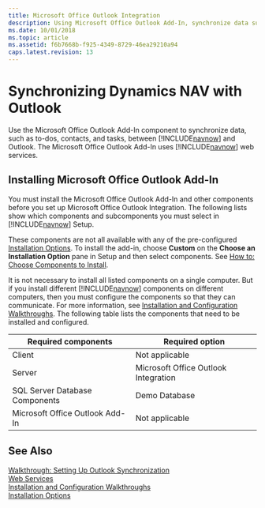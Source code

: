 ```yaml
---
title: Microsoft Office Outlook Integration
description: Using Microsoft Office Outlook Add-In, synchronize data such as to-dos, contacts, and tasks between Microsoft Dynamics NAV and Outlook.
ms.date: 10/01/2018
ms.topic: article
ms.assetid: f6b7668b-f925-4349-8729-46ea29210a94
caps.latest.revision: 13
---
```

# Synchronizing Dynamics NAV with Outlook
Use the Microsoft Office Outlook Add-In component to synchronize data, such as to-dos, contacts, and tasks, between [!INCLUDE[navnow](includes/navnow_md.md)] and Outlook. The Microsoft Office Outlook Add-In uses [!INCLUDE[navnow](includes/navnow_md.md)] web services.  
  
## Installing Microsoft Office Outlook Add-In  
 You must install the Microsoft Office Outlook Add-In and other components before you set up Microsoft Office Outlook Integration. The following lists show which components and subcomponents you must select in [!INCLUDE[navnow](includes/navnow_md.md)] Setup.  
  
 These components are not all available with any of the pre-configured [Installation Options](Installation-Options.md). To install the add-in, choose **Custom**  on the **Choose an Installation Option** pane in Setup and then select components. See [How to: Choose Components to Install](How-to--Choose-Components-to-Install.md).  
  
 It is not necessary to install all listed components on a single computer. But if you install different [!INCLUDE[navnow](includes/navnow_md.md)] components on different computers, then you must configure the components so that they can communicate. For more information, see [Installation and Configuration Walkthroughs](Installation-and-Configuration-Walkthroughs.md). The following table lists the components that need to be installed and configured.  
  
|Required components|Required option|  
|-------------------------|---------------------|  
|Client|Not applicable|  
|Server|Microsoft Office Outlook Integration|  
|SQL Server Database Components|Demo Database|  
|Microsoft Office Outlook Add-In|Not applicable|  
  
## See Also  
 [Walkthrough: Setting Up Outlook Synchronization](Walkthrough--Setting-Up-Outlook-Synchronization.md)   
 [Web Services](Web-Services.md)   
 [Installation and Configuration Walkthroughs](Installation-and-Configuration-Walkthroughs.md)   
 [Installation Options](Installation-Options.md)
